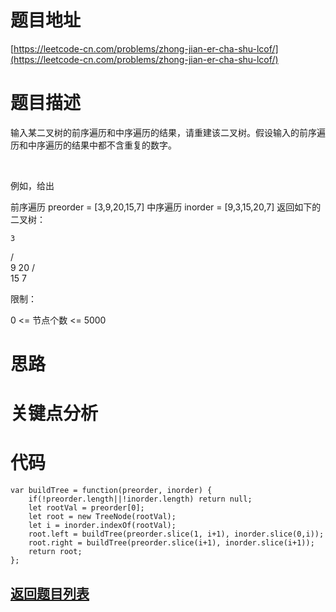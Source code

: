 # 题目地址

[https://leetcode-cn.com/problems/zhong-jian-er-cha-shu-lcof/](https://leetcode-cn.com/problems/zhong-jian-er-cha-shu-lcof/)

# 题目描述
输入某二叉树的前序遍历和中序遍历的结果，请重建该二叉树。假设输入的前序遍历和中序遍历的结果中都不含重复的数字。

 

例如，给出

前序遍历 preorder = [3,9,20,15,7]
中序遍历 inorder = [9,3,15,20,7]
返回如下的二叉树：

    3
   / \
  9  20
    /  \
   15   7
 

限制：

0 <= 节点个数 <= 5000

# 思路

# 关键点分析

# 代码

    var buildTree = function(preorder, inorder) {
        if(!preorder.length||!inorder.length) return null;
        let rootVal = preorder[0];
        let root = new TreeNode(rootVal);
        let i = inorder.indexOf(rootVal);
        root.left = buildTree(preorder.slice(1, i+1), inorder.slice(0,i));
        root.right = buildTree(preorder.slice(i+1), inorder.slice(i+1));
        return root;
    };

## [返回题目列表](../../README.md)